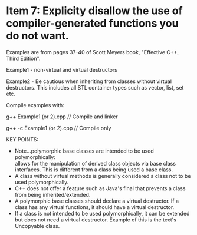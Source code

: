 # Item 7:  Explicity disallow the use of compiler-generated functions you do not want.

Examples are from pages 37-40 of Scott Meyers book, "Effective C++, Third Edition".

Example1 -  non-virtual and virtual destructors

Example2 -  Be cautious when inheriting from classes without virtual destructors.
            This includes all STL container types such as vector, list, set etc.

Compile examples with:  

  g++ Example1 (or 2).cpp     // Compile and linker

  g++ -c Example1 (or 2).cpp  // Compile only

KEY POINTS:
*   Note...polymorphic base classes are intended to be used polymorphically:  
    allows for the manipulation of derived class objects via base class interfaces.
    This is different from a class being used a base class.
*   A class without virtual methods is generally considered a class not to be
    used polymorphically.
*   C++ does not offer a feature such as Java's final that prevents a class
    from being inherited/extended.
*   A polymorphic base classes should declare a virtual destructor.  If a class has
    any virtual functions, it should have a virtual destructor.  
*   If a class is not intended to be used polymorphically, it can be extended but
    does not need a virtual destructor.  Example of this is the text's Uncopyable
    class.

